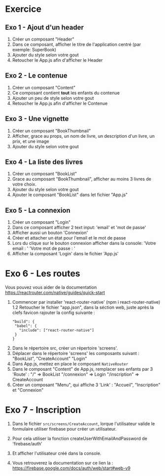 # Exercice

## Exo 1 - Ajout d'un header

1. Créer un composant "Header"
2. Dans ce composant, afficher le titre de l'application centré (par exemple: SuperBook)
3. Ajouter du style selon votre gout
4. Retoucher le App.js afin d'afficher le
   Header

## Exo 2 - Le contenue

1. Créer un composant "Content"
2. Ce composant contient **tout** les enfants
   du contenue
3. Ajouter un peu de style selon votre gout
4. Retoucher le App.js afin d'afficher le
   Contenue

## Exo 3 - Une vignette

1. Créer un composant "BookThumbnail"
2. Afficher, grace au props, un nom de livre,
   un description d'un livre, un prix,
   et une image
3. Ajouter du style selon votre gout

## Exo 4 - La liste des livres

1. Créer un composant "BookList"
2. Grace au composant "BookThumbnail", afficher au moins 3 livres de votre choix.
3. Ajouter du style selon votre gout
4. Ajouter le composant "BookList" dans
   let fichier "App.js"

## Exo 5 - La connexion

1. Créer un composant "Login"
2. Dans ce composant afficher 2 text input: 'email' et 'mot de passe'
3. Afficher aussi un bouton 'Connexion'
4. Créer et attacher un état pour l'email et le mot de passe
5. Lors du clique sur le bouton connexion afficher dans la console:
   'Votre email : <email>'
   'Votre mot de passe : <motDePasse>'
6. Afficher la composant 'Login' dans le fichier 'App.js'

# Exo 6 - Les routes

Vous pouvez vous aider de la documentation
https://reactrouter.com/native/guides/quick-start

1. Commencer par installer 'react-router-native'
   (npm i react-router-native)
   1.2 Retoucher le fichier "app.json", dans la séction
   web, juste après la clefs favicon rajouter
   la config suivante :
   ```
   "build": {
    "babel": {
      "include": ["react-router-native"]
    }
   }
   ```
2. Dans le répertoire src, créer un répertoire
   'screens'.
3. Déplacer dans le répertoire 'screens' les
   composants suivant : "BookList", "CreateAccount"
   "Login"
4. Dans App.js, mettez en place le composant
   `NativeRouter`
5. Dans le composant "Content" de App.js, remplacer
   ses enfants par 3 'Route' :
   "/" => BookList
   "/connexion" => Login
   "/inscription" => CreateAccount
6. Créer un composant "Menu", qui affiche 3 'Link' :
   "Accueil", "Inscription" et "Connexion"

# Exo 7 - Inscription

1. Dans le fichier `src/screens/CreateAccount`, lorque l'utilisateur valide
   le formulaire utiliser firebase pour créer un
   utilisateur.

2. Pour cela utiliser la fonction createUserWithEmailAndPassword
   de 'firebase/auth'

3. Et afficher l'utilisateur créé dans la console.

4. Vous retrouverez la documentation sur ce lien la :
   https://firebase.google.com/docs/auth/web/start#web-v9
